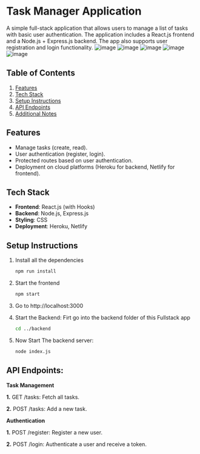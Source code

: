 # Task Manager Application

A simple full-stack application that allows users to manage a list of tasks with basic user authentication. The application includes a React.js frontend and a Node.js + Express.js backend. The app also supports user registration and login functionality.
![image](https://github.com/user-attachments/assets/cf31b4c8-f639-438a-8c4f-b33eee394ee7)
![image](https://github.com/user-attachments/assets/b8254f9e-182b-4c2a-8521-db6597a34efa)
![image](https://github.com/user-attachments/assets/acdc6c8b-2b46-42c4-adb3-f62696ad9f64)
![image](https://github.com/user-attachments/assets/89b8344e-39f0-4b9a-9592-fb696683fdc7)
![image](https://github.com/user-attachments/assets/2dc96969-de9a-4c3c-8b66-e9f5f03863c4)





## Table of Contents

1. [Features](#features)
2. [Tech Stack](#tech-stack)
3. [Setup Instructions](#setup-instructions)
4. [API Endpoints](#api-endpoints)
5. [Additional Notes](#additional-notes)

## Features

- Manage tasks (create, read).
- User authentication (register, login).
- Protected routes based on user authentication.
- Deployment on cloud platforms (Heroku for backend, Netlify for frontend).

## Tech Stack

- **Frontend**: React.js (with Hooks)
- **Backend**: Node.js, Express.js
- **Styling**: CSS
- **Deployment**: Heroku, Netlify

## Setup Instructions
1. Install all the dependencies

   ```sh
   npm run install
   ```

2. Start the frontend

   ```sh
   npm start
   ```
   
3. Go to http://localhost:3000

4. Start the Backend: Firt go into the backend folder of this Fullstack app
    ```sh
   cd ../backend
   ```
5. Now Start The backend server:
   ```sh
   node index.js
   ```

## API Endpoints:

**Task Management**

**1.** GET /tasks: Fetch all tasks.

**2.** POST /tasks: Add a new task.


**Authentication**

**1.** POST /register: Register a new user.

**2.** POST /login: Authenticate a user and receive a token.



